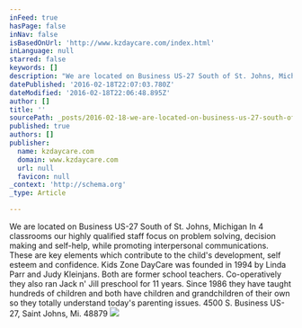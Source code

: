 ```yaml
---
inFeed: true
hasPage: false
inNav: false
isBasedOnUrl: 'http://www.kzdaycare.com/index.html'
inLanguage: null
starred: false
keywords: []
description: "We are located on Business US-27 South of St. Johns, Michigan   In 4 classrooms our highly qualified staff\_ focus on problem solving, decision making and self-h"
datePublished: '2016-02-18T22:07:03.780Z'
dateModified: '2016-02-18T22:06:48.895Z'
author: []
title: ''
sourcePath: _posts/2016-02-18-we-are-located-on-business-us-27-south-of-st-johns-michiga.md
published: true
authors: []
publisher:
  name: kzdaycare.com
  domain: www.kzdaycare.com
  url: null
  favicon: null
_context: 'http://schema.org'
_type: Article

---
```

We are located on Business US-27 South of St. Johns, Michigan In 4 classrooms our highly qualified staff  focus on problem solving, decision making and self-help, while promoting interpersonal communications.  These are key elements which contribute to the child's development, self esteem and confidence. Kids Zone DayCare was founded in 1994 by Linda Parr and Judy Kleinjans.  Both are former school teachers.  Co-operatively they also ran Jack n' Jill preschool for 11 years.  Since 1986 they have taught hundreds of children and both have children and grandchildren of their own so they totally understand today's parenting issues. 4500 S. Business US-27, Saint Johns, Mi. 48879 ![](http://www.kzdaycare.com/files/QuickSiteImages/background-top.jpg)